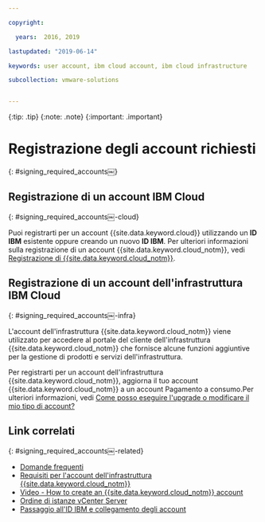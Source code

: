 ```yaml
---

copyright:

  years:  2016, 2019

lastupdated: "2019-06-14"

keywords: user account, ibm cloud account, ibm cloud infrastructure

subcollection: vmware-solutions


---
```


{:tip: .tip}
{:note: .note}
{:important: .important}

# Registrazione degli account richiesti
{: #signing_required_accounts￼}

## Registrazione di un account IBM Cloud
{: #signing_required_accounts￼-cloud}

Puoi registrarti per un account {{site.data.keyword.cloud}} utilizzando un **ID IBM** esistente oppure creando un nuovo **ID IBM**. Per ulteriori informazioni sulla registrazione di un account {{site.data.keyword.cloud_notm}}, vedi [Registrazione di {{site.data.keyword.cloud_notm}}](/docs/account?topic=account-signup).

## Registrazione di un account dell'infrastruttura IBM Cloud
{: #signing_required_accounts￼-infra}

L'account dell'infrastruttura {{site.data.keyword.cloud_notm}} viene utilizzato per accedere al portale del cliente dell'infrastruttura {{site.data.keyword.cloud_notm}} che fornisce alcune funzioni aggiuntive per la gestione di prodotti e servizi dell'infrastruttura.

Per registrarti per un account dell'infrastruttura {{site.data.keyword.cloud_notm}}, aggiorna il tuo account {{site.data.keyword.cloud_notm}} a un account Pagamento a consumo.Per ulteriori informazioni, vedi [Come posso eseguire l'upgrade o modificare il mio tipo di account?](/docs/account?topic=account-accountfaqs#changeacct)

## Link correlati
{: #signing_required_accounts￼-related}

* [Domande frequenti](/docs/services/vmwaresolutions/vmonic?topic=vmware-solutions-faq)
* [Requisiti per l'account dell'infrastruttura {{site.data.keyword.cloud_notm}}](/docs/services/vmwaresolutions/vmonic?topic=vmware-solutions-cloud-infra-acct-req)
* [Video - How to create an {{site.data.keyword.cloud_notm}} account](https://www.youtube.com/watch?v=HBkY-Fs1d6E)
* [Ordine di istanze vCenter Server](/docs/services/vmwaresolutions/vcenter?topic=vmware-solutions-vc_orderinginstance)
* [Passaggio all'ID IBM e collegamento degli account](/docs/account?topic=account-unifyingaccounts#unifyingaccounts)
